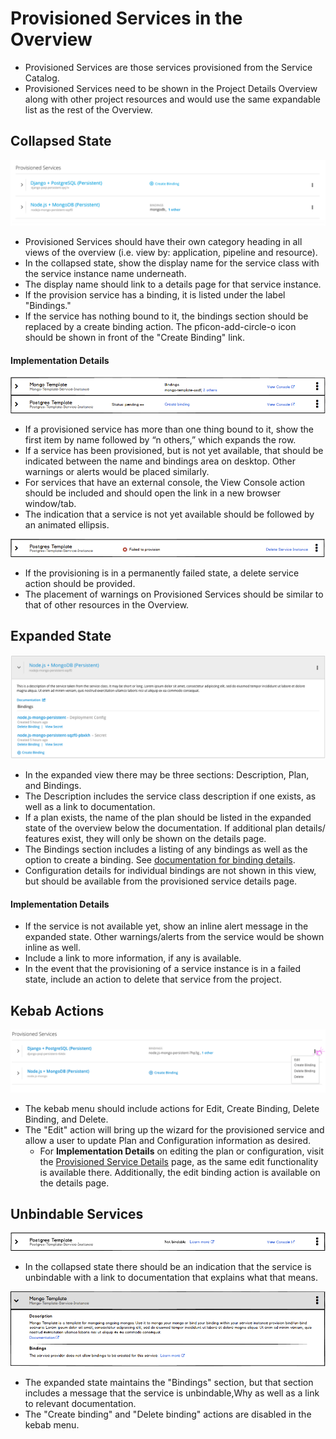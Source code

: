 

# Provisioned Services in the Overview

- Provisioned Services are those services provisioned from the Service Catalog.
- Provisioned Services need to be shown in the Project Details Overview along with other project resources and would use the same expandable list as the rest of the Overview.



## Collapsed State

![template](img/provisioned-service-collapsed.png)
- Provisioned Services should have their own category heading in all views of the overview (i.e. view by: application, pipeline and resource).
- In the collapsed state, show the display name for the service class with the service instance name underneath.
- The display name should link to a details page for that service instance.
- If the provision service has a binding, it is listed under the label "Bindings."
- If the service has nothing bound to it, the bindings section should be replaced by a create binding action. The pficon-add-circle-o icon should be shown in front of the "Create Binding" link.


#### Implementation Details
![template](img/provisioned_service_use_cases.png)
- If a provisioned service has more than one thing bound to it, show the first item by name followed by “n others,” which expands the row.
- If a service has been provisioned, but is not yet available, that should be indicated between the name and bindings area on desktop. Other warnings or alerts would be placed similarly.
- For services that have an external console, the View Console action should be included and should open the link in a new browser window/tab.
- The indication that a service is not yet available should be followed by an animated ellipsis.


![template](img/provisioned_service_fail.png)
- If the provisioning is in a permanently failed state, a delete service action should be provided.
- The placement of warnings on Provisioned Services should be similar to that of other resources in the Overview.


## Expanded State

![template](img/provisioned-service-expanded.png)
- In the expanded view there may be three sections: Description, Plan, and Bindings.
- The Description includes the service class description if one exists, as well as a link to documentation.
- If a plan exists, the name of the plan should be listed in the expanded state of the overview below the documentation. If additional plan details/ features exist, they will only be shown on the details page.
- The Bindings section includes a listing of any bindings as well as the option to create a binding. See [documentation for binding details](./binding-details.md).
- Configuration details for individual bindings are not shown in this view, but should be available from the provisioned service details page.


#### Implementation Details
- If the service is not available yet, show an inline alert message in the expanded state. Other warnings/alerts from the service would be shown inline as well.
- Include a link to more information, if any is available.
- In the event that the provisioning of a service instance is in a failed state, include an action to delete that service from the project.

## Kebab Actions

![template](img/provisioned-service-kebab.png)
- The kebab menu should include actions for Edit, Create Binding, Delete Binding, and Delete.
- The "Edit" action will bring up the wizard for the provisioned service and allow a user to update Plan and Configuration information as desired.
	- For **Implementation Details** on editing the plan or configuration, visit the [Provisioned Service Details](./provisioned-service-details.md) page, as the same edit functionality is available there. Additionally, the edit binding action is available on the details page.


## Unbindable Services

![template](img/unbindable_collapsed.png)
- In the collapsed state there should be an indication that the service is unbindable with a link to documentation that explains what that means.

![template](img/unbindable_epxanded.png)
- The expanded state maintains the "Bindings" section, but that section includes a message that the service is unbindable,Why as well as a link to relevant documentation.
- The "Create binding" and "Delete binding" actions are disabled in the kebab menu.
